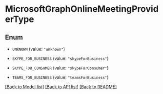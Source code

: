 # MicrosoftGraphOnlineMeetingProviderType

## Enum


* `UNKNOWN` (value: `"unknown"`)

* `SKYPE_FOR_BUSINESS` (value: `"skypeForBusiness"`)

* `SKYPE_FOR_CONSUMER` (value: `"skypeForConsumer"`)

* `TEAMS_FOR_BUSINESS` (value: `"teamsForBusiness"`)


[[Back to Model list]](../README.md#documentation-for-models) [[Back to API list]](../README.md#documentation-for-api-endpoints) [[Back to README]](../README.md)


